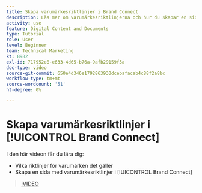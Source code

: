```yaml
---
title: Skapa varumärkesriktlinjer i Brand Connect
description: Läs mer om varumärkesriktlinjerna och hur du skapar en sida med varumärkesriktlinjer i Brand Connect for [!UICONTROL Workfront DAM].
activity: use
feature: Digital Content and Documents
type: Tutorial
role: User
level: Beginner
team: Technical Marketing
kt: 8982
exl-id: 717952e8-e633-4d65-b76a-9afb29159f5a
doc-type: video
source-git-commit: 650e4d346e1792863930dcebafacab4c88f2a8bc
workflow-type: tm+mt
source-wordcount: '51'
ht-degree: 0%

---
```


# Skapa varumärkesriktlinjer i [!UICONTROL Brand Connect]

I den här videon får du lära dig:

* Vilka riktlinjer för varumärken det gäller
* Skapa en sida med varumärkesriktlinjer i [!UICONTROL Brand Connect]

>[!VIDEO](https://video.tv.adobe.com/v/335244/?quality=12&learn=on)
